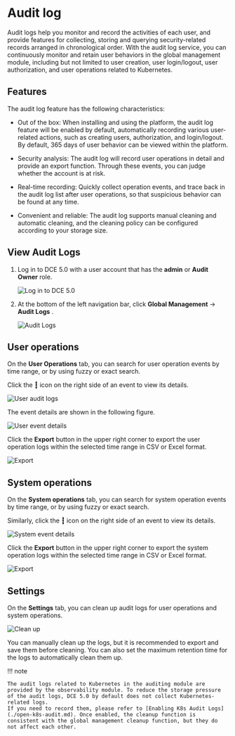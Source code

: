 # Audit log

Audit logs help you monitor and record the activities of each user, and provide features for collecting, storing and querying security-related records arranged in chronological order.
With the audit log service, you can continuously monitor and retain user behaviors in the global management module, including but not limited to user creation, user login/logout, user authorization, and user operations related to Kubernetes.

## Features

The audit log feature has the following characteristics:

- Out of the box: When installing and using the platform, the audit log feature will be enabled by default, automatically recording various user-related actions, such as creating users, authorization, and login/logout. By default, 365 days of user behavior can be viewed within the platform.

- Security analysis: The audit log will record user operations in detail and provide an export function. Through these events, you can judge whether the account is at risk.

- Real-time recording: Quickly collect operation events, and trace back in the audit log list after user operations, so that suspicious behavior can be found at any time.

- Convenient and reliable: The audit log supports manual cleaning and automatic cleaning, and the cleaning policy can be configured according to your storage size.

## View Audit Logs

1. Log in to DCE 5.0 with a user account that has the __admin__ or __Audit Owner__ role.

    ![Log in to DCE 5.0](https://docs.daocloud.io/daocloud-docs-images/docs/en/docs/ghippo/images/lang00.png)

2. At the bottom of the left navigation bar, click __Global Management__ -> __Audit Logs__ .

    ![Audit Logs](https://docs.daocloud.io/daocloud-docs-images/docs/en/docs/ghippo/images/audit01.png)

## User operations

On the __User Operations__ tab, you can search for user operation events by time range, or by using fuzzy or exact search.

Click the __┇__ icon on the right side of an event to view its details.

![User audit logs](https://docs.daocloud.io/daocloud-docs-images/docs/en/docs/ghippo/images/audit02.png)

The event details are shown in the following figure.

![User event details](https://docs.daocloud.io/daocloud-docs-images/docs/en/docs/ghippo/images/audit03.png)

Click the __Export__ button in the upper right corner to export the user operation logs within the selected time range in CSV or Excel format.

![Export](https://docs.daocloud.io/daocloud-docs-images/docs/en/docs/ghippo/images/audit04.png)

## System operations

On the __System operations__ tab, you can search for system operation events by time range, or by using fuzzy or exact search.

Similarly, click the __┇__ icon on the right side of an event to view its details.

![System event details](https://docs.daocloud.io/daocloud-docs-images/docs/en/docs/ghippo/images/audit05.png)

Click the __Export__ button in the upper right corner to export the system operation logs within the selected time range in CSV or Excel format.

![Export](https://docs.daocloud.io/daocloud-docs-images/docs/en/docs/ghippo/images/audit06.png)

## Settings

On the __Settings__ tab, you can clean up audit logs for user operations and system operations.

![Clean up](https://docs.daocloud.io/daocloud-docs-images/docs/en/docs/ghippo/images/audit07.png)

You can manually clean up the logs, but it is recommended to export and save them before cleaning. You can also set the maximum retention time for the logs to automatically clean them up.

!!! note

    The audit logs related to Kubernetes in the auditing module are provided by the observability module. To reduce the storage pressure of the audit logs, DCE 5.0 by default does not collect Kubernetes-related logs.
    If you need to record them, please refer to [Enabling K8s Audit Logs](./open-k8s-audit.md). Once enabled, the cleanup function is consistent with the global management cleanup function, but they do not affect each other.
